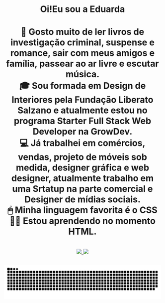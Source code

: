 <main>
<header><h1> Oi!Eu sou a Eduarda<h1><header>
<body>
<p>
🧶 Gosto muito de ler livros de investigação criminal, suspense e romance, sair com meus amigos e família, passear ao ar livre e escutar música. <br>
🎓 Sou formada em Design de Interiores pela Fundação Liberato Salzano e atualmente estou no programa Starter Full Stack Web Developer na GrowDev.<br>
💻 Já trabalhei em comércios, vendas, projeto de móveis sob medida, designer gráfica e web designer, atualmente trabalho em uma Srtatup na parte comercial e Designer de mídias sociais.<br>
🖱  Minha linguagem favorita é o CSS
👩‍🏫 Estou aprendendo no momento HTML.
</p>

<div>
<p>
  <a href="https://www.instagram.com/eduardaleuze/" alt="Instagram" target="_blank">
    <img src="https://img.shields.io/badge/Instagram-E4405F?style=for-the-badge&logo=instagram&logoColor=white">
  </a>
  
<a href="https://wa.me/5551998100313" alt="WhatsApp" target="_blank">
  <img src="https://img.shields.io/badge/WhatsApp-25D366?style=for-the-badge&logo=whatsapp&logoColor=white"></a>
</p>
 </div>
  
<div>
<picture>
  <source
    media="(prefers-color-scheme: dark)"
    srcset="
      https://raw.githubusercontent.com/platane/snk/output/github-contribution-grid-snake-dark.svg
    "
  />
  <source
    media="(prefers-color-scheme: light)"
    srcset="
      https://raw.githubusercontent.com/platane/snk/output/github-contribution-grid-snake.svg
    "
  />
  <img
    alt="github contribution grid snake animation"
    src="https://raw.githubusercontent.com/platane/snk/output/github-contribution-grid-snake.svg"
  />
</picture>
  </div>

</body>
</main>

